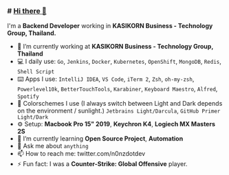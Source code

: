 ### # [Hi there 👋](https://n0nz.github.io)

I'm a **Backend Developer** working in **KASIKORN Business - Technology Group, Thailand.**

- 🔭 I’m currently working at **KASIKORN Business - Technology Group, Thailand**
- 💻 I daily use: `Go`, `Jenkins`, `Docker`, `Kubernetes`, `OpenShift`, `MongoDB`, `Redis`, `Shell Script`
- ⌨️ Apps I use: `IntelliJ IDEA`, `VS Code`, `iTerm 2`, `Zsh`, `oh-my-zsh`, `Powerlevel10k`, `BetterTouchTools`, `Karabiner`, `Keyboard Maestro`, `Alfred`, `Spotify`
- 🚀 Colorschemes I use (I always switch between Light and Dark depends on the environment / sunlight.) `Jetbrains Light/Darcula`, `GitHub Primer Light/Dark`
- ⚙️ Setup: **Macbook Pro 15" 2019**, **Keychron K4**, **Logiech MX Masters 2S**
- 🌱 I’m currently learning **Open Source Project**, **Automation**
- 💬 Ask me about `anything`
- 📫 How to reach me: twitter.com/n0nzdotdev
- ⚡ Fun fact: I was a **Counter-Strike: Global Offensive** player.

